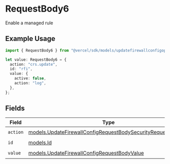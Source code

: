 # RequestBody6

Enable a managed rule

## Example Usage

```typescript
import { RequestBody6 } from "@vercel/sdk/models/updatefirewallconfigop.js";

let value: RequestBody6 = {
  action: "crs.update",
  id: "rfi",
  value: {
    active: false,
    action: "log",
  },
};
```

## Fields

| Field                                                                                                                              | Type                                                                                                                               | Required                                                                                                                           | Description                                                                                                                        |
| ---------------------------------------------------------------------------------------------------------------------------------- | ---------------------------------------------------------------------------------------------------------------------------------- | ---------------------------------------------------------------------------------------------------------------------------------- | ---------------------------------------------------------------------------------------------------------------------------------- |
| `action`                                                                                                                           | [models.UpdateFirewallConfigRequestBodySecurityRequest6Action](../models/updatefirewallconfigrequestbodysecurityrequest6action.md) | :heavy_check_mark:                                                                                                                 | N/A                                                                                                                                |
| `id`                                                                                                                               | [models.Id](../models/id.md)                                                                                                       | :heavy_check_mark:                                                                                                                 | N/A                                                                                                                                |
| `value`                                                                                                                            | [models.UpdateFirewallConfigRequestBodyValue](../models/updatefirewallconfigrequestbodyvalue.md)                                   | :heavy_check_mark:                                                                                                                 | N/A                                                                                                                                |